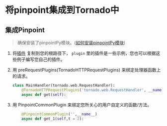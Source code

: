 # 将pinpoint集成到Tornado中


## 集成Pinpoint

> 确保安装了pinpointPy模块。([如何安装pinpointPy模块](../../../DOC/PY/Readme.md))
1. 将[插件](./plugins) 复制到您的根路径下， ```plugin``` 里的插件是一些示例，您也可以根据这些例子编写您自己的插件。

2. 用 preRequestPlugins(TornadoHTTPRequestPlugins) 来绑定处理器函数上的请求。
    ```python
    class MainHandler(tornado.web.RequestHandler):
        @TornadoHTTPRequestPlugins('tornado.web.RequestHandler', __name__)
        async def get(self):
    ```

3. 用 PinpointCommonPlugin 来绑定您所关心的用户自定义的函数/方法。
    ```python
        @PinpointCommonPlugin('',__name__)
        async def get_1(self,t = 2):
    ```
